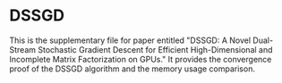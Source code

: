# DSSGD
This is the supplementary file for paper entitled "DSSGD: A Novel Dual-Stream Stochastic Gradient Descent for Efficient High-Dimensional and Incomplete Matrix Factorization on GPUs." It provides the convergence proof of the DSSGD algorithm and the memory usage comparison.
